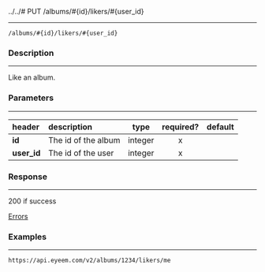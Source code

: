 ../../# PUT /albums/#{id}/likers/#{user_id} 
***
`/albums/#{id}/likers/#{user_id}`

### Description
***
Like an album.

### Parameters
***

|header| description| type |required? |default|
|:---------|:--------------|:----------:|:------------:|:------------:|
|**id**| The id of the album|integer|x||
|**user_id**| The id of the user|integer|x||

### Response
***


200 if success

[Errors](../../resources/errors.md#files)

### Examples
***

`https://api.eyeem.com/v2/albums/1234/likers/me`








 